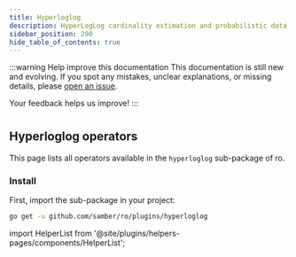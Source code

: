 ```yaml
---
title: Hyperloglog
description: HyperLogLog cardinality estimation and probabilistic data structures.
sidebar_position: 290
hide_table_of_contents: true
---
```


:::warning Help improve this documentation
This documentation is still new and evolving. If you spot any mistakes, unclear explanations, or missing details, please [open an issue](https://github.com/samber/ro/issues).

Your feedback helps us improve!
:::

#
## Hyperloglog operators

This page lists all operators available in the `hyperloglog` sub-package of ro.

### Install

First, import the sub-package in your project:

```bash
go get -u github.com/samber/ro/plugins/hyperloglog
```

import HelperList from '@site/plugins/helpers-pages/components/HelperList';

<HelperList 
  type="plugin"
  category="hyperloglog"
/>
